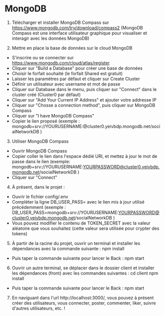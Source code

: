 # MongoDB

1. Télécharger et installer MongoDB Compass sur https://www.mongodb.com/try/download/compass2
   (MongoDB Compass est une interface utilisateur graphique pour visualiser et interagir avec les données MongoDB)

2. Mettre en place la base de données sur le cloud MongoDB

- S'inscrire ou se connecter sur https://www.mongodb.com/cloud/atlas/register
- Cliquer sur "Build a Database" pour créer une base de données
- Choisir le forfait souhaité (le forfait Shared est gratuit)
- Laisser les paramètres par défaut et cliquer sur Create Cluster
- Définir un utilisateur avec username et mot de passe
- Cliquer sur Database dans le menu, puis cliquer sur "Connect" dans le cluster créé (Cluster0 par défaut)
- Cliquer sur "Add Your Current IP Address" et ajouter votre addresse IP
- Cliquer sur "Chosse a connection method", puis cliquer sur MongoDB Compass
- Cliquer sur "I have MongoDB Compass"
- Copier le lien proposé
  (exemple : 
  mongodb+srv://YOURUSERNAME:<password>@cluster0.yeivbdp.mongodb.net/socialNetworkDB
  )

3. Utiliser MongoDB Compass

- Ouvrir MongoDB Compass
- Copier coller le lien dans l'espace dédié URI, et mettez à jour le mot de passe dans le lien
  (exemple: 
  mongodb+srv://YOURUSERNAME:YOURPASSWORD@cluster0.yeivbdp.mongodb.net/socialNetworkDB
  )
- Cliquer sur "Connect"

4. À présent, dans le projet :

- Ouvrir le fichier config/.env
- Compléter la ligne DB_USER_PASS= avec le lien mis à jour utilisé précédemment
  (exemple : 
  DB_USER_PASS=mongodb+srv://YOURUSERNAME:YOURPASSWORD@cluster0.yeivbdp.mongodb.net/socialNetworkDB
  )
- Vous pouvez modifier le contenu de TOKEN_SECRET avec la valeur aléatoire que vous souhaitez (cette valeur sera utilisée pour crypter des tokens)

5. À partir de la racine du projet, ouvrir un terminal et installer les dépendances avec la commande suivante :
  npm install
  
  - Puis taper la commande suivante pour lancer le Back :
   npm start

6. Ouvrir un autre terminal, se déplacer dans le dossier client et installer les dépendances (front) avec les commandes suivantes :
  cd client
  npm install

  - Puis taper la commande suivante pour lancer le Back : 
   npm start

7. En naviguant dans l'url http://localhost:3000/, vous pouvez à présent créer des utilisateurs, vous connecter, poster, commenter, liker, suivre d'autres utilisateurs, etc. !

#
